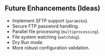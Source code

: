 ## Future Enhancements (Ideas)

* Implement SFTP support (`paramiko`).
* Secure FTP password handling.
* Parallel file processing (`multiprocessing`).
* File system watching (`watchdog`).
* Dry Run mode.
* More robust configuration validation.